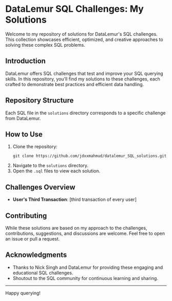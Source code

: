 # DataLemur SQL Challenges: My Solutions

Welcome to my repository of solutions for DataLemur's SQL challenges. This collection showcases efficient, optimized, and creative approaches to solving these complex SQL problems.

## Introduction

DataLemur offers SQL challenges that test and improve your SQL querying skills. In this repository, you'll find my solutions to these challenges, each crafted to demonstrate best practices and efficient data handling.

## Repository Structure


Each SQL file in the `solutions` directory corresponds to a specific challenge from DataLemur.

## How to Use

1. Clone the repository:
   ```
   git clone https://github.com/jdxxmahmud/datalemur_SQL_solutions.git
   ```
2. Navigate to the `solutions` directory.
3. Open the `.sql` files to view each solution.

## Challenges Overview

- **User's Third Transaction**: [third transaction of every user]

## Contributing

While these solutions are based on my approach to the challenges, contributions, suggestions, and discussions are welcome. Feel free to open an issue or pull a request.


## Acknowledgments

- Thanks to Nick Singh and DataLemur for providing these engaging and educational SQL challenges.
- Shoutout to the SQL community for continuous learning and sharing.

---

Happy querying!
```
